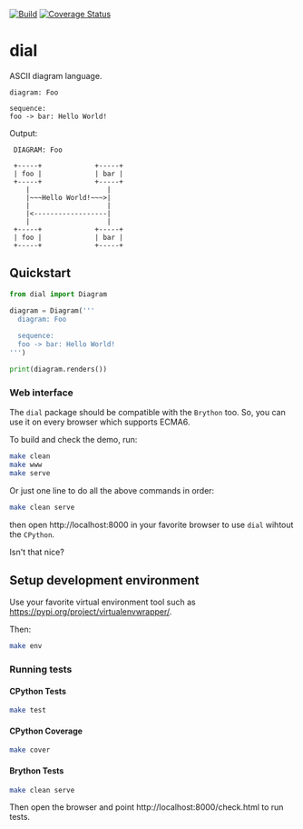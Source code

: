 [![Build](https://github.com/dobisel/dial/actions/workflows/build.yml/badge.svg)](https://github.com/dobisel/dial/actions/workflows/build.yml)
[![Coverage Status](https://coveralls.io/repos/github/dobisel/dial/badge.svg?branch=master)](https://coveralls.io/github/dobisel/dial?branch=master)

# dial
ASCII diagram language.

```dial
diagram: Foo

sequence:
foo -> bar: Hello World!
```

Output: 

```
 DIAGRAM: Foo                             

 +-----+             +-----+
 | foo |             | bar |
 +-----+             +-----+
    |                   |
    |~~~Hello World!~~~>|
    |                   |
    |<------------------|
    |                   |
 +-----+             +-----+
 | foo |             | bar |
 +-----+             +-----+
```

## Quickstart

```python
from dial import Diagram

diagram = Diagram('''
  diagram: Foo
  
  sequence:
  foo -> bar: Hello World!
''')

print(diagram.renders())
```

### Web interface

The `dial` package should be compatible with the `Brython` too. So, you can 
use it on every browser which supports ECMA6.

To build and check the demo, run:

```bash
make clean
make www
make serve
```

Or just one line to do all the above commands in order:

```bash
make clean serve
```

then open http://localhost:8000 in your favorite browser to use `dial` wihtout
the `CPython`.

Isn't that nice?

## Setup development environment

Use your favorite virtual environment tool such as 
https://pypi.org/project/virtualenvwrapper/.

Then:

```bash
make env
```

### Running tests

#### CPython Tests

```bash
make test
```

#### CPython Coverage

```bash
make cover
```

#### Brython Tests

```bash
make clean serve
```

Then open the browser and point http://localhost:8000/check.html to run tests.


